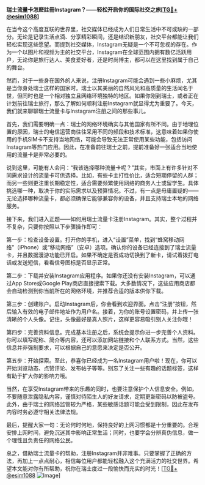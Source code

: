 **瑞士流量卡怎麽註冊Instagram？——轻松开启你的国际社交之旅[[TG💪+ @esim1088](https://t.me/s/esim1088)]**

在当今这个高度互联的世界里，社交媒体已经成为人们日常生活中不可或缺的一部分。无论是记录生活点滴、分享精彩瞬间，还是结识新朋友，社交平台都能让我们轻松实现这些愿望。而提到社交媒体，Instagram无疑是一个不可忽视的存在。作为一个以图片和视频为主的社交平台，Instagram在全球范围内拥有数亿活跃用户，无论你是旅行达人、美食爱好者，还是时尚博主，都可以在这里找到属于自己的舞台。

然而，对于一些身在国外的人来说，注册Instagram可能会遇到一些小麻烦，尤其是当你身处瑞士这样的国家时。瑞士以其美丽的自然风光和高质量的生活闻名于世，但同时也是一个相对独立且网络环境独特的地区。如果你刚到瑞士，或者正在计划前往瑞士旅行，那么了解如何顺利注册Instagram就显得尤为重要了。今天，我们就来聊聊瑞士流量卡与Instagram注册之间的那些事儿。

首先，我们需要明确一点：瑞士的网络环境确实与其他国家有所不同。由于地理位置的原因，瑞士的电信运营商往往采用不同的频段和技术标准，这意味着如果你使用的手机SIM卡不支持当地网络，可能会导致无法正常使用某些功能，包括访问Instagram等热门应用。因此，在准备前往瑞士之前，提前准备好一张适合当地使用的流量卡是非常必要的。

说到这里，可能有人会问：“我该选择哪种流量卡呢？”其实，市面上有许多针对不同需求设计的流量卡可供选择。比如，有些卡主打性价比，适合短期停留的人群；而另一些则更注重长期稳定性，适合需要频繁使用网络的商务人士或留学生。具体挑选哪一种，取决于你的实际需求以及预算情况。不过，有一点是毋庸置疑的——无论选择哪种流量卡，都必须确保它能够兼容你的设备，并且支持瑞士本地的网络服务。

接下来，我们进入正题——如何用瑞士流量卡注册Instagram。其实，整个过程并不复杂，只要你按照以下步骤操作即可：

第一步：检查设备设置。打开你的手机，进入“设置”菜单，找到“蜂窝移动网络”（iPhone）或“移动网络”（安卓）选项。确认你的设备已经连接到了瑞士流量卡，并且数据漫游功能已开启。如果不确定是否成功切换到了新卡，请试着拨打电话或发送短信，看看信号图标是否显示正常。

第二步：下载并安装Instagram应用程序。如果你还没有安装Instagram，可以通过App Store或Google Play商店直接搜索下载。大多数情况下，这些应用商店都会自动检测到你当前所在的网络环境，并推荐合适的版本供你下载。

第三步：创建账户。启动Instagram后，你会看到欢迎界面。点击“注册”按钮，然后输入有效的电子邮件地址作为用户名。接着，为你的账号设置密码，并上传一张清晰的个人头像。记住，头像最好是真人照片，这样更容易吸引别人关注你哦！

第四步：完善资料信息。完成基本注册之后，系统会提示你进一步完善个人资料。你可以填写昵称、简介等内容，还可以添加网站链接和个人联系方式。当然，这些信息并非强制要求，可以根据自己的意愿来决定是否公开。

第五步：开始探索。至此，恭喜你已经成为一名Instagram用户啦！现在，你可以开始浏览动态、点赞评论、发布帖子等等。别忘了关注一些有趣的话题标签，这样有助于扩大你的影响力哦。

当然，在享受Instagram带来的乐趣的同时，也要注意保护个人信息安全。例如，不要随意泄露隐私内容，谨慎对待陌生人的好友请求，定期更新密码以防被盗号。此外，由于瑞士的网络监管较为严格，某些敏感话题可能会受到限制，因此在发布内容时务必遵守相关法律法规。

最后，提醒大家一句：无论何时何地，保持良好的上网习惯都是十分重要的。合理安排上网时间，避免沉迷其中影响正常生活；同时，也要学会分辨真伪信息，做一个理性且负责任的网络公民。

总之，借助瑞士流量卡的帮助，注册Instagram并非难事。只要掌握了正确的方法，再加上一点点耐心，相信每位用户都能轻松融入这个充满活力的社交世界。希望本文能对你有所帮助，祝你在瑞士度过一段愉快而充实的时光！[[TG💪+ @esim1088](https://t.me/s/esim1088) ![Image](https://i.postimg.cc/4NQfJmqS/Snipaste-2025-05-13-00-14-12.png)]
